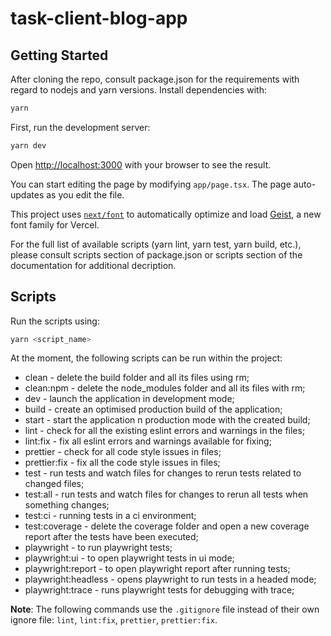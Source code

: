 # task-client-blog-app

## Getting Started

After cloning the repo, consult package.json for the requirements with regard to nodejs and yarn versions. Install dependencies with:

```bash
yarn
```

First, run the development server:

```bash
yarn dev
```

Open [http://localhost:3000](http://localhost:3000) with your browser to see the result.

You can start editing the page by modifying `app/page.tsx`. The page auto-updates as you edit the file.

This project uses [`next/font`](https://nextjs.org/docs/app/building-your-application/optimizing/fonts) to automatically optimize and load [Geist](https://vercel.com/font), a new font family for Vercel.

For the full list of available scripts (yarn lint, yarn test, yarn build, etc.), please consult scripts section of package.json or scripts section of the documentation for additional decription.

## Scripts

Run the scripts using:

```bash
yarn <script_name>
```

At the moment, the following scripts can be run within the project:

- clean - delete the build folder and all its files using rm;
- clean:npm - delete the node_modules folder and all its files with rm;
- dev - launch the application in development mode;
- build - create an optimised production build of the application;
- start - start the application n production mode with the created build;
- lint - check for all the existing eslint errors and warnings in the files;
- lint:fix - fix all eslint errors and warnings available for fixing;
- prettier - check for all code style issues in files;
- prettier:fix - fix all the code style issues in files;
- test - run tests and watch files for changes to rerun tests related to changed files;
- test:all - run tests and watch files for changes to rerun all tests when something changes;
- test:ci - running tests in a ci environment;
- test:coverage - delete the coverage folder and open a new coverage report after the tests have been executed;
- playwright - to run playwright tests;
- playwright:ui - to open playwright tests in ui mode;
- playwright:report - to open playwright report after running tests;
- playwright:headless - opens playwright to run tests in a headed mode;
- playwright:trace - runs playwright tests for debugging with trace;

**Note**: The following commands use the `.gitignore` file instead of their own ignore file: `lint`, `lint:fix`, `prettier`, `prettier:fix`.
